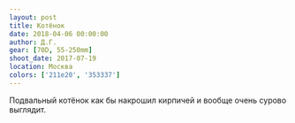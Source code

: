 ```yaml
---
layout: post
title: Котёнок
date: 2018-04-06 00:00:00
author: Д.Г.
gear: [70D, 55-250mm]
shoot_date: 2017-07-19
location: Москва
colors: ['211e20', '353337']
---
```

Подвальный котёнок как бы накрошил кирпичей и вообще очень сурово выглядит.
